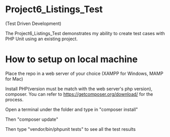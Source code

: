 # Project6_Listings_Test

(Test Driven Development) 

The Project6_Listings_Test demonstrates my ability to create test cases with PHP Unit using an existing project. 

# How to setup on local machine


Place the repo in a web server of your choice (XAMPP for Windows, MAMP for Mac)

Install PHP(version must be match with the web server's php version), composer. You can refer to https://getcomposer.org/download/ for the process.

Open a terminal under the folder and type in "composer install"

Then "composer update"

Then type "vendor/bin/phpunit tests" to see all the test results
